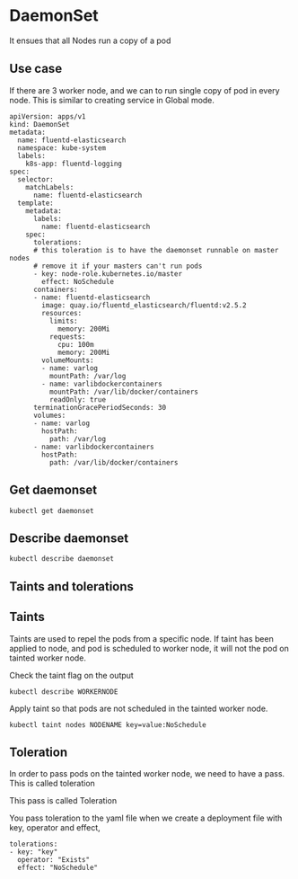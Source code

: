 # DaemonSet

It ensues that all Nodes run a copy of a pod

## Use case 

If there are 3 worker node, and we can to run single copy of pod in every node. This is similar to creating service in Global mode.

```
apiVersion: apps/v1
kind: DaemonSet
metadata:
  name: fluentd-elasticsearch
  namespace: kube-system
  labels:
    k8s-app: fluentd-logging
spec:
  selector:
    matchLabels:
      name: fluentd-elasticsearch
  template:
    metadata:
      labels:
        name: fluentd-elasticsearch
    spec:
      tolerations:
      # this toleration is to have the daemonset runnable on master nodes
      # remove it if your masters can't run pods
      - key: node-role.kubernetes.io/master
        effect: NoSchedule
      containers:
      - name: fluentd-elasticsearch
        image: quay.io/fluentd_elasticsearch/fluentd:v2.5.2
        resources:
          limits:
            memory: 200Mi
          requests:
            cpu: 100m
            memory: 200Mi
        volumeMounts:
        - name: varlog
          mountPath: /var/log
        - name: varlibdockercontainers
          mountPath: /var/lib/docker/containers
          readOnly: true
      terminationGracePeriodSeconds: 30
      volumes:
      - name: varlog
        hostPath:
          path: /var/log
      - name: varlibdockercontainers
        hostPath:
          path: /var/lib/docker/containers
```

## Get daemonset

```
kubectl get daemonset
```

## Describe daemonset
```
kubectl describe daemonset
```

## Taints and tolerations

## Taints

Taints are used to repel the pods from a specific node. If taint has been applied to node, and pod is scheduled to worker node, it will not the pod on tainted worker node.


Check the taint flag on the output

```
kubectl describe WORKERNODE
```

Apply taint so that pods are not scheduled in the tainted worker node.
```
kubectl taint nodes NODENAME key=value:NoSchedule
```

## Toleration

In order to pass pods on the tainted worker node, we need to have a pass. This is called toleration

This pass is called Toleration

You pass toleration to the yaml file when we create a deployment file with key, operator and effect,
```
tolerations:
- key: "key"
  operator: "Exists"
  effect: "NoSchedule"
```